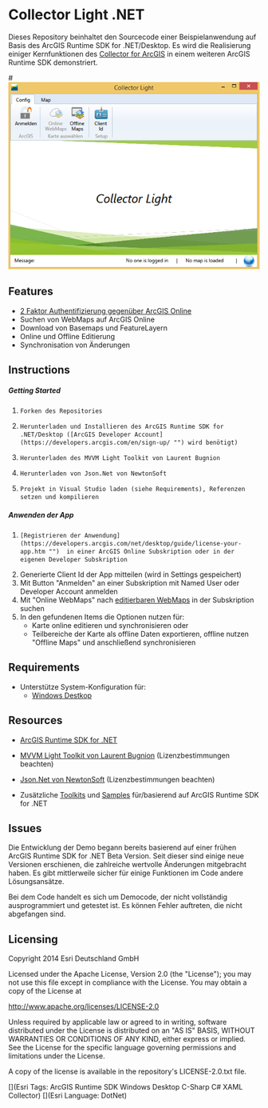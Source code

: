 # **Collector Light .NET**
Dieses Repository beinhaltet den Sourcecode einer Beispielanwendung auf Basis des ArcGIS Runtime SDK for .NET/Desktop. Es wird die Realisierung einiger Kernfunktionen des [Collector for ArcGIS](http://doc.arcgis.com/de/collector/ "") in einem weiteren ArcGIS Runtime SDK demonstriert.

#![Startcreen.png](StartScreen.png "")


## **Features**

* [2 Faktor Authentifizierung gegenüber ArcGIS Online](https://developers.arcgis.com/net/desktop/guide/use-oauth-2-0-authentication.htm "")
* Suchen von WebMaps auf ArcGIS Online
* Download von Basemaps und FeatureLayern
* Online und Offline Editierung
* Synchronisation von Änderungen



## **Instructions**
##### **Getting Started**

1.     Forken des Repositories
2.     Herunterladen und Installieren des ArcGIS Runtime SDK for .NET/Desktop ([ArcGIS Developer Account](https://developers.arcgis.com/en/sign-up/ "") wird benötigt)
3.     Herunterladen des MVVM Light Toolkit von Laurent Bugnion
4.     Herunterladen von Json.Net von NewtonSoft
5.     Projekt in Visual Studio laden (siehe Requirements), Referenzen setzen und kompilieren

##### **Anwenden der App**

1.     [Registrieren der Anwendung](https://developers.arcgis.com/net/desktop/guide/license-your-app.htm "")  in einer ArcGIS Online Subskription oder in der eigenen Developer Subskription
2. Generierte Client Id der App mitteilen (wird in Settings gespeichert)
2. Mit Button "Anmelden"  an einer Subskription mit Named User oder Developer Account anmelden
3. Mit "Online WebMaps" nach [editierbaren WebMaps](http://doc.arcgis.com/de/collector/android/create-maps/create-and-share-a-collector-map.htm "") in der Subskription suchen
4. In den gefundenen Items die Optionen nutzen für:
    * Karte online editieren und synchronisieren oder 
    * Teilbereiche der Karte als offline Daten exportieren, offline nutzen "Offline Maps" und anschließend synchronisieren

## **Requirements**

* Unterstütze System-Konfiguration für: 
  * [Windows Destkop](http://developers.arcgis.com/net/desktop/guide/system-requirements.htm)


## **Resources**

* [ArcGIS Runtime SDK for .NET](https://developers.arcgis.com/net/)
* [MVVM Light Toolkit von Laurent Bugnion](http://mvvmlight.codeplex.com/ "") (Lizenzbestimmungen beachten)
* [Json.Net von NewtonSoft](https://json.codeplex.com/ "") (Lizenzbestimmungen beachten)

* Zusätzliche [Toolkits](https://github.com/Esri/arcgis-toolkit-dotnet "") und [Samples](https://developers.arcgis.com/net/sample-code/ "") für/basierend auf ArcGIS Runtime SDK for .NET

## **Issues**

Die Entwicklung der Demo begann bereits basierend auf einer frühen ArcGIS Runtime SDK for .NET Beta Version. Seit dieser sind einige neue Versionen erschienen, die zahlreiche wertvolle Änderungen mitgebracht haben. Es gibt mittlerweile sicher für einige Funktionen im Code andere Lösungsansätze.

Bei dem Code handelt es sich um Democode, der nicht vollständig ausprogrammiert und getestet ist. Es können Fehler auftreten, die nicht abgefangen sind.


## **Licensing**
Copyright 2014 Esri Deutschland GmbH

Licensed under the Apache License, Version 2.0 (the "License");
you may not use this file except in compliance with the License.
You may obtain a copy of the License at

   http://www.apache.org/licenses/LICENSE-2.0

Unless required by applicable law or agreed to in writing, software
distributed under the License is distributed on an "AS IS" BASIS,
WITHOUT WARRANTIES OR CONDITIONS OF ANY KIND, either express or implied.
See the License for the specific language governing permissions and
limitations under the License.

A copy of the license is available in the repository's LICENSE-2.0.txt file.

[](Esri Tags: ArcGIS Runtime SDK Windows Desktop C-Sharp C# XAML Collector)
[](Esri Language: DotNet)
